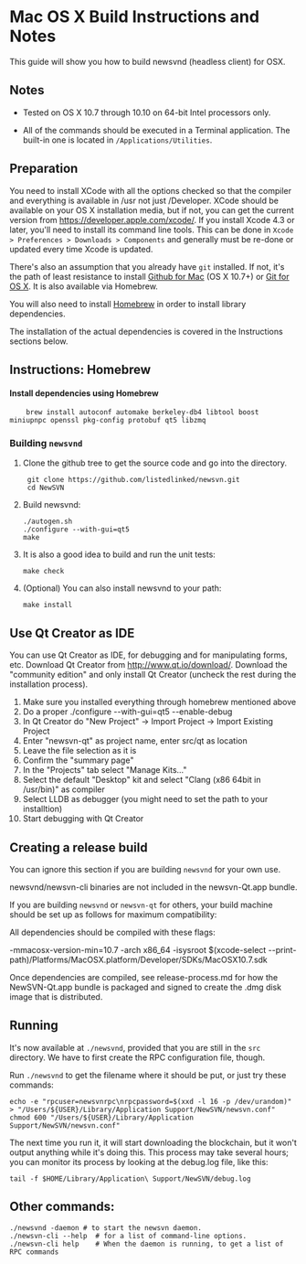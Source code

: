 Mac OS X Build Instructions and Notes
====================================
This guide will show you how to build newsvnd (headless client) for OSX.

Notes
-----

* Tested on OS X 10.7 through 10.10 on 64-bit Intel processors only.

* All of the commands should be executed in a Terminal application. The
built-in one is located in `/Applications/Utilities`.

Preparation
-----------

You need to install XCode with all the options checked so that the compiler
and everything is available in /usr not just /Developer. XCode should be
available on your OS X installation media, but if not, you can get the
current version from https://developer.apple.com/xcode/. If you install
Xcode 4.3 or later, you'll need to install its command line tools. This can
be done in `Xcode > Preferences > Downloads > Components` and generally must
be re-done or updated every time Xcode is updated.

There's also an assumption that you already have `git` installed. If
not, it's the path of least resistance to install [Github for Mac](https://mac.github.com/)
(OS X 10.7+) or
[Git for OS X](https://code.google.com/p/git-osx-installer/). It is also
available via Homebrew.

You will also need to install [Homebrew](http://brew.sh) in order to install library
dependencies.

The installation of the actual dependencies is covered in the Instructions
sections below.

Instructions: Homebrew
----------------------

#### Install dependencies using Homebrew

        brew install autoconf automake berkeley-db4 libtool boost miniupnpc openssl pkg-config protobuf qt5 libzmq

### Building `newsvnd`

1. Clone the github tree to get the source code and go into the directory.

        git clone https://github.com/listedlinked/newsvn.git
        cd NewSVN

2.  Build newsvnd:

        ./autogen.sh
        ./configure --with-gui=qt5
        make

3.  It is also a good idea to build and run the unit tests:

        make check

4.  (Optional) You can also install newsvnd to your path:

        make install

Use Qt Creator as IDE
------------------------
You can use Qt Creator as IDE, for debugging and for manipulating forms, etc.
Download Qt Creator from http://www.qt.io/download/. Download the "community edition" and only install Qt Creator (uncheck the rest during the installation process).

1. Make sure you installed everything through homebrew mentioned above
2. Do a proper ./configure --with-gui=qt5 --enable-debug
3. In Qt Creator do "New Project" -> Import Project -> Import Existing Project
4. Enter "newsvn-qt" as project name, enter src/qt as location
5. Leave the file selection as it is
6. Confirm the "summary page"
7. In the "Projects" tab select "Manage Kits..."
8. Select the default "Desktop" kit and select "Clang (x86 64bit in /usr/bin)" as compiler
9. Select LLDB as debugger (you might need to set the path to your installtion)
10. Start debugging with Qt Creator

Creating a release build
------------------------
You can ignore this section if you are building `newsvnd` for your own use.

newsvnd/newsvn-cli binaries are not included in the newsvn-Qt.app bundle.

If you are building `newsvnd` or `newsvn-qt` for others, your build machine should be set up
as follows for maximum compatibility:

All dependencies should be compiled with these flags:

 -mmacosx-version-min=10.7
 -arch x86_64
 -isysroot $(xcode-select --print-path)/Platforms/MacOSX.platform/Developer/SDKs/MacOSX10.7.sdk

Once dependencies are compiled, see release-process.md for how the NewSVN-Qt.app
bundle is packaged and signed to create the .dmg disk image that is distributed.

Running
-------

It's now available at `./newsvnd`, provided that you are still in the `src`
directory. We have to first create the RPC configuration file, though.

Run `./newsvnd` to get the filename where it should be put, or just try these
commands:

    echo -e "rpcuser=newsvnrpc\nrpcpassword=$(xxd -l 16 -p /dev/urandom)" > "/Users/${USER}/Library/Application Support/NewSVN/newsvn.conf"
    chmod 600 "/Users/${USER}/Library/Application Support/NewSVN/newsvn.conf"

The next time you run it, it will start downloading the blockchain, but it won't
output anything while it's doing this. This process may take several hours;
you can monitor its process by looking at the debug.log file, like this:

    tail -f $HOME/Library/Application\ Support/NewSVN/debug.log

Other commands:
-------

    ./newsvnd -daemon # to start the newsvn daemon.
    ./newsvn-cli --help  # for a list of command-line options.
    ./newsvn-cli help    # When the daemon is running, to get a list of RPC commands

